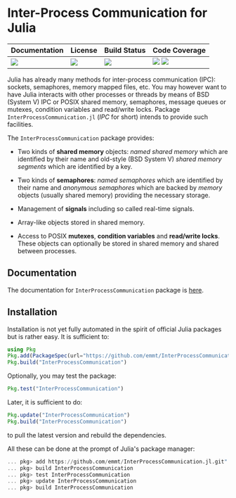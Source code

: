 # Inter-Process Communication for Julia

| **Documentation**               | **License**                     | **Build Status**              | **Code Coverage**                                                   |
|:--------------------------------|:--------------------------------|:------------------------------|:--------------------------------------------------------------------|
| [![][doc-dev-img]][doc-dev-url] | [![][license-img]][license-url] | [![][travis-img]][travis-url] | [![][coveralls-img]][coveralls-url] [![][codecov-img]][codecov-url] |

Julia has already many methods for inter-process communication (IPC): sockets,
semaphores, memory mapped files, etc.  You may however want to have Julia
interacts with other processes or threads by means of BSD (System V) IPC or
POSIX shared memory, semaphores, message queues or mutexes, condition variables
and read/write locks.  Package `InterProcessCommunication.jl` (*IPC* for short)
intends to provide such facilities.

The `InterProcessCommunication` package provides:

* Two kinds of **shared memory** objects: *named shared memory* which are
  identified by their name and old-style (BSD System V) *shared memory
  segments* which are identified by a key.

* Two kinds of **semaphores**: *named semaphores* which are identified by their
  name and *anonymous semaphores* which are backed by *memory* objects (usually
  shared memory) providing the necessary storage.

* Management of **signals** including so called real-time signals.

* Array-like objects stored in shared memory.

* Access to POSIX **mutexes**, **condition variables** and **read/write
  locks**.  These objects can optionally be stored in shared memory and shared
  between processes.


## Documentation

The documentation for `InterProcessCommunication` package is
[here](https://emmt.github.io/InterProcessCommunication.jl).


## Installation

Installation is not yet fully automated in the spirit of official Julia
packages but is rather easy.  It is sufficient to:

```julia
using Pkg
Pkg.add(PackageSpec(url="https://github.com/emmt/InterProcessCommunication.jl.git"))
Pkg.build("InterProcessCommunication")
```

Optionally, you may test the package:

```julia
Pkg.test("InterProcessCommunication")
```

Later, it is sufficient to do:

```julia
Pkg.update("InterProcessCommunication")
Pkg.build("InterProcessCommunication")
```

to pull the latest version and rebuild the dependencies.

All these can be done at the prompt of Julia's package manager:


```julia
... pkg> add https://github.com/emmt/InterProcessCommunication.jl.git"
... pkg> build InterProcessCommunication
... pkg> test InterProcessCommunication
... pkg> update InterProcessCommunication
... pkg> build InterProcessCommunication
```

[doc-stable-img]: https://img.shields.io/badge/docs-stable-blue.svg
[doc-stable-url]: https://emmt.github.io/InterProcessCommunication.jl/stable

[doc-dev-img]: https://img.shields.io/badge/docs-dev-blue.svg
[doc-dev-url]: https://emmt.github.io/InterProcessCommunication.jl/dev

[license-url]: ./LICENSE.md
[license-img]: http://img.shields.io/badge/license-MIT-brightgreen.svg?style=flat

[travis-img]: https://travis-ci.org/emmt/InterProcessCommunication.jl.svg?branch=master
[travis-url]: https://travis-ci.org/emmt/InterProcessCommunication.jl

[appveyor-img]: https://ci.appveyor.com/api/projects/status/github/emmt/InterProcessCommunication.jl?branch=master
[appveyor-url]: https://ci.appveyor.com/project/emmt/InterProcessCommunication-jl/branch/master

[coveralls-img]: https://coveralls.io/repos/emmt/InterProcessCommunication.jl/badge.svg?branch=master&service=github
[coveralls-url]: https://coveralls.io/github/emmt/InterProcessCommunication.jl?branch=master

[codecov-img]: http://codecov.io/github/emmt/InterProcessCommunication.jl/coverage.svg?branch=master
[codecov-url]: http://codecov.io/github/emmt/InterProcessCommunication.jl?branch=master
